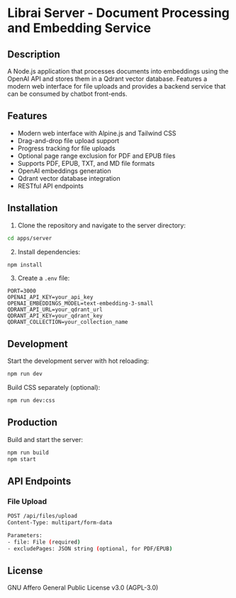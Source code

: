 # Librai Server - Document Processing and Embedding Service

## Description

A Node.js application that processes documents into embeddings using the OpenAI API and stores them in a Qdrant vector database. Features a modern web interface for file uploads and provides a backend service that can be consumed by chatbot front-ends.

## Features

- Modern web interface with Alpine.js and Tailwind CSS
- Drag-and-drop file upload support
- Progress tracking for file uploads
- Optional page range exclusion for PDF and EPUB files
- Supports PDF, EPUB, TXT, and MD file formats
- OpenAI embeddings generation
- Qdrant vector database integration
- RESTful API endpoints

## Installation

1. Clone the repository and navigate to the server directory:

```bash
cd apps/server
```

2. Install dependencies:

```bash
npm install
```

3. Create a `.env` file:

```plaintext
PORT=3000
OPENAI_API_KEY=your_api_key
OPENAI_EMBEDDINGS_MODEL=text-embedding-3-small
QDRANT_API_URL=your_qdrant_url
QDRANT_API_KEY=your_qdrant_key
QDRANT_COLLECTION=your_collection_name
```

## Development

Start the development server with hot reloading:

```bash
npm run dev
```

Build CSS separately (optional):

```bash
npm run dev:css
```

## Production

Build and start the server:

```bash
npm run build
npm start
```

## API Endpoints

### File Upload

```bash
POST /api/files/upload
Content-Type: multipart/form-data

Parameters:
- file: File (required)
- excludePages: JSON string (optional, for PDF/EPUB)
```

## License

GNU Affero General Public License v3.0 (AGPL-3.0)
